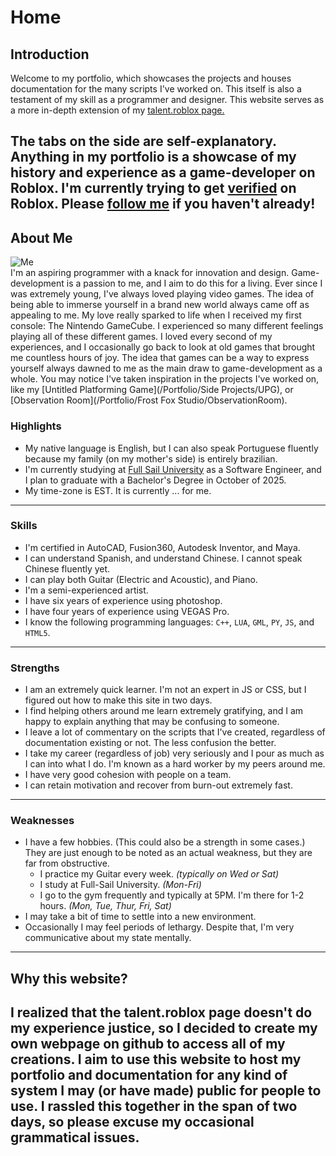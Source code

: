 # Home

## Introduction
Welcome to my portfolio, which showcases the projects and houses documentation for the many scripts I've worked on.
This itself is also a testament of my skill as a programmer and designer. This website serves as a more in-depth extension
of my [talent.roblox page.](https://create.roblox.com/talent/creators/20190887)

The tabs on the side are self-explanatory.
Anything in my portfolio is a showcase of my history and experience as a
game-developer on Roblox.
I'm currently trying to get [verified](https://en.help.roblox.com/hc/en-us/articles/7997207259156-Verified-Badge-FAQ) on Roblox.
Please [follow me](https://www.roblox.com/users/20190887/profile) if you haven't already!
----
## About Me
<img src="https://tr.rbxcdn.com/30DAY-AvatarHeadshot-7EE6FB472474C7A41A7FEF19417D8A94-Png/150/150/AvatarHeadshot/Png/noFilter" alt="Me"/><br>
I'm an aspiring programmer with a knack for innovation and design. Game-development is a passion to me, and I aim to do this for a living. 
Ever since I was extremely young, I've always loved playing video games. The idea of being able to immerse yourself in a brand new world always 
came off as appealing to me. My love really sparked to life when I received my first console: The Nintendo GameCube.
I experienced so many different feelings playing all of these different games. I loved every second of my experiences, and I occasionally go back to 
look at old games that brought me countless hours of joy. The idea that games can be a way to express yourself always dawned to me as the main draw
to game-development as a whole. You may notice I've taken inspiration in the projects I've worked on, like my [Untitled Platforming Game](/Portfolio/Side Projects/UPG), or [Observation Room](/Portfolio/Frost Fox Studio/ObservationRoom).

### Highlights
- My native language is English, but I can also speak Portuguese fluently because my family 
(on my mother's side) is entirely brazilian.
- I'm currently studying at [Full Sail University](https://www.fullsail.edu)
as a Software Engineer, and I plan to graduate with a Bachelor's Degree in October of 2025.
- My time-zone is EST. It is currently <span id="est-time"><span id="time">...</span></span> for me.
----
### Skills
- I'm certified in AutoCAD, Fusion360, Autodesk Inventor, and Maya.
- I can understand Spanish, and understand Chinese. I cannot speak Chinese fluently yet.
- I can play both Guitar (Electric and Acoustic), and Piano.
- I'm a semi-experienced artist.
- I have six years of experience using photoshop.
- I have four years of experience using VEGAS Pro.
- I know the following programming languages: `C++`, `LUA`, `GML`, `PY`, `JS`, and `HTML5`.
----
### Strengths
- I am an extremely quick learner. I'm not an expert in JS or CSS, but I figured out how to make this site in two days.
- I find helping others around me learn extremely gratifying, and I am happy to explain anything that may be
confusing to someone.
- I leave a lot of commentary on the scripts that I've created, regardless of documentation existing or not.
The less confusion the better.
- I take my career (regardless of job) very seriously and I pour as much as I can into what I do. I'm known as
a hard worker by my peers around me.
- I have very good cohesion with people on a team.
- I can retain motivation and recover from burn-out extremely fast.
----
### Weaknesses
- I have a few hobbies. (This could also be a strength in some cases.) They are just enough to be noted as an actual weakness, but they are far from obstructive.
	- I practice my Guitar every week. *(typically on Wed or Sat)*
	- I study at Full-Sail University. *(Mon-Fri)*
	- I go to the gym frequently and typically at 5PM. I'm there for 1-2 hours. *(Mon, Tue, Thur, Fri, Sat)*
- I may take a bit of time to settle into a new environment.
- Occasionally I may feel periods of lethargy. Despite that, I'm very communicative about my state mentally.
----
## Why this website?
I realized that the talent.roblox page doesn't do my experience justice, so I decided
to create my own webpage on github to access all of my creations. I aim to use this website
to host my portfolio and documentation for any kind of system I may (or have made) public for
people to use. I rassled this together in the span of two days, so please excuse my occasional
grammatical issues.
----